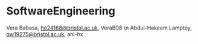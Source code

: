 # SoftwareEngineering

Vera Babasa, ho24168@bristol.ac.uk, VeraB08 \n 
Abdul-Hakeem Lamptey, qw19275@bristol.ac.uk, ahl-hx